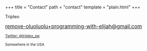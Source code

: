 +++
title = "Contact"
path = "contact"
template = "plain.html"
+++

Tripleo

<big><a href="mailto:remove-oluoluolu+programming-with-elijah@gmail.com">remove-oluoluolu+programming-with-elijah@gmail.com</a></big>

<small><a href="https://twitter.com/tripleo_sw">Twitter: @tripleo_sw</a></small>

<small>Somewhere in the USA</small>
